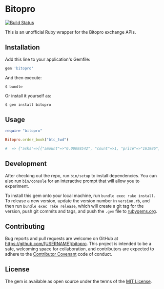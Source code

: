 # Bitopro

[![Build Status](https://travis-ci.org/niclin/bitopro.svg?branch=master)](https://travis-ci.org/niclin/bitopro)

This is an unofficial Ruby wrapper for the Bitopro exchange APIs.

## Installation

Add this line to your application's Gemfile:

```ruby
gem 'bitopro'
```

And then execute:

    $ bundle

Or install it yourself as:

    $ gem install bitopro

## Usage

```ruby
require "bitopro"

Bitopro.order_book("btc_twd")

#  => {"asks"=>[{"amount"=>"0.00088542", "count"=>1, "price"=>"161986", "total"=>"0.00088542"}}
```

## Development

After checking out the repo, run `bin/setup` to install dependencies. You can also run `bin/console` for an interactive prompt that will allow you to experiment.

To install this gem onto your local machine, run `bundle exec rake install`. To release a new version, update the version number in `version.rb`, and then run `bundle exec rake release`, which will create a git tag for the version, push git commits and tags, and push the `.gem` file to [rubygems.org](https://rubygems.org).

## Contributing

Bug reports and pull requests are welcome on GitHub at https://github.com/[USERNAME]/bitopro. This project is intended to be a safe, welcoming space for collaboration, and contributors are expected to adhere to the [Contributor Covenant](http://contributor-covenant.org) code of conduct.

## License

The gem is available as open source under the terms of the [MIT License](https://opensource.org/licenses/MIT).
